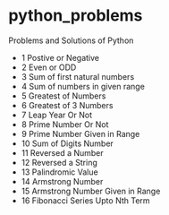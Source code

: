 # python_problems
Problems and Solutions of Python

 - 1 Postive or Negative 
 - 2 Even or ODD
 - 3 Sum of first natural numbers
 - 4 Sum of numbers in given range
 - 5 Greatest of Numbers
 - 6 Greatest of 3 Numbers
 - 7 Leap Year Or Not
 - 8 Prime Number Or Not
 - 9 Prime Number Given in Range
 - 10 Sum of Digits Number
 - 11 Reversed a Number
 - 12 Reversed a String
 - 13 Palindromic Value
 - 14 Armstrong Number
 - 15 Armstrong Number Given in Range
 - 16 Fibonacci Series Upto Nth Term